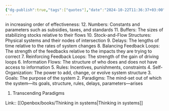 ```yaml
---
{"dg-publish":true,"tags":["quotes"],"date":"2024-10-22T11:36:37+03:00","title":"places to Intervene in a System","modified_at":"2024-10-22T11:37:29+03:00","dg-path":"/quotes/202410221136.md","permalink":"/quotes/202410221136/","dgPassFrontmatter":true}
---
```



 in increasing order of effectiveness:
12. Numbers: Constants and parameters such as subsidies, taxes, and standards
11. Buffers: The sizes of stabilizing stocks relative to their flows
10. Stock-and-Flow Structures: Physical systems and their nodes of intersection
9. Delays: The lengths of time relative to the rates of system changes
8. Balancing Feedback Loops: The strength of the feedbacks relative to the impacts they are trying to correct
7. Reinforcing Feedback Loops: The strength of the gain of driving loops
6. Information Flows: The structure of who does and does not have access to information
5. Rules: Incentives, punishments, constraints 4. Self-Organization: The power to add, change, or evolve system structure
3. Goals: The purpose of the system
2. Paradigms: The mind-set out of which the system—its goals, structure, rules, delays, parameters—arises
1. Transcending Paradigms

Link:: [[Openbox/books/Thinking in systems\|Thinking in systems]]

